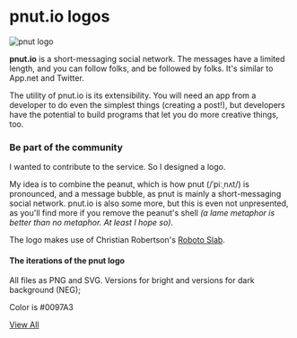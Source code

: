 pnut.io logos
====================

![pnut logo](https://frankfuchs.net/pnut/images/positive.png)

**pnut.io** is a short-messaging social network. The messages have a limited
length, and you can follow folks, and be followed by folks. It's similar to
App.net and Twitter.

The utility of pnut.io is its extensibility. You will need an app from a
developer to do even the simplest things (creating a post!), but developers
have the potential to build programs that let you do more creative things,
too.

### Be part of the community

I wanted to contribute to the service. So I designed a logo.

My idea is to combine the peanut, which is how pnut (/ˈpiːˌnʌt/) is
pronounced, and a message bubble, as pnut is mainly a short-messaging social
network. pnut.io is also some more, but this is even not unpresented, as
you'll find more if you remove the peanut's shell _(a lame metaphor is better
than no metaphor. At least I hope so)_.

The logo makes use of Christian Robertson's [Roboto Slab](https://fonts.google.com/specimen/Roboto+Slab).

#### The iterations of the pnut logo
All files as PNG and SVG.
Versions for bright and versions for dark background (NEG);

Color is #0097A3

[View All](https://frankfuchs.net/pnut)
